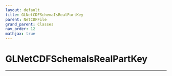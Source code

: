 ```yaml
---
layout: default
title: GLNetCDFSchemaIsRealPartKey
parent: NetCDFFile
grand_parent: Classes
nav_order: 12
mathjax: true
---
```


#  GLNetCDFSchemaIsRealPartKey




---

